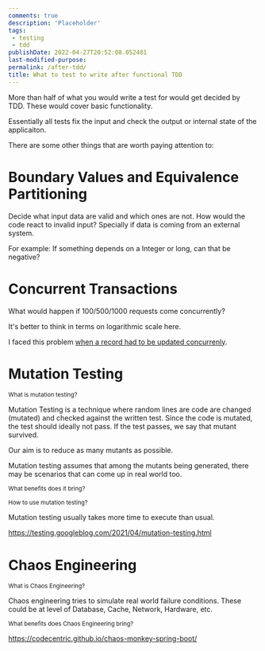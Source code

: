 ```yaml
---
comments: true
description: 'Placeholder' 
tags:
 - testing
 - tdd
publishDate: 2022-04-27T20:52:08.052481
last-modified-purpose:
permalink: /after-tdd/
title: What to test to write after functional TDD
---
```


More than half of what you would write a test for would get decided by TDD. These would cover basic functionality.

Essentially all tests fix the input and check the output or internal state of the applicaiton.

There are some other things that are worth paying attention to:

# Boundary Values and Equivalence Partitioning

Decide what input data are valid and which ones are not. How would the code react to invalid input? Specially if data is coming from an external system.

For example: If something depends on a Integer or long, can that be negative?

# Concurrent Transactions

What would happen if 100/500/1000 requests come concurrently?

It's better to think in terms on logarithmic scale here.

I faced this problem [when a record had to be updated concurrenly](/optimistic-locking-exception-mongodb).

# Mutation Testing

<sub>What is mutation testing?</sub>

Mutation Testing is a technique where random lines are code are changed (mutated) and checked against the written test. Since the code is mutated, the test should ideally not pass. If the test passes, we say that mutant survived.

Our aim is to reduce as many mutants as possible.

Mutation testing assumes that among the mutants being generated, there may be scenarios that can come up in real world too.

<sub>What benefits does it bring?</sub>

<sub>How to use mutation testing?</sub>

Mutation testing usually takes more time to execute than usual. 

https://testing.googleblog.com/2021/04/mutation-testing.html

# Chaos Engineering

<sub>What is Chaos Engineering?</sub>

Chaos engineering tries to simulate real world failure conditions. These could be at level of Database, Cache, Network, Hardware, etc.

<sub>What benefits does Chaos Engineering bring?</sub>

https://codecentric.github.io/chaos-monkey-spring-boot/